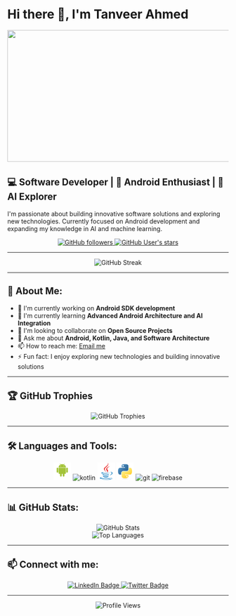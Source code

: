 # Hi there 👋, I'm Tanveer Ahmed

<div align="center">
  <img src="https://media.giphy.com/media/dWesBcTLavkZuG35MI/giphy.gif" width="600" height="300"/>
</div>

## 💻 Software Developer | 📱 Android Enthusiast | 🤖 AI Explorer

I'm passionate about building innovative software solutions and exploring new technologies. Currently focused on Android development and expanding my knowledge in AI and machine learning.

<div align="center">
  <a href="https://github.com/Tanveer9DI?tab=followers">
    <img src="https://img.shields.io/github/followers/Tanveer9DI?style=social" alt="GitHub followers"/>
  </a>
  <a href="https://github.com/Tanveer9DI?tab=stars">
    <img src="https://img.shields.io/github/stars/Tanveer9DI?style=social" alt="GitHub User's stars"/>
  </a>
</div>

---

<div align="center">
  <img src="https://github-readme-streak-stats.herokuapp.com/?user=Tanveer9DI&theme=dark&hide_border=true" alt="GitHub Streak"/>
</div>

---

## 🧠 About Me:

- 🔭 I'm currently working on **Android SDK development**
- 🌱 I'm currently learning **Advanced Android Architecture and AI Integration**
- 👯 I'm looking to collaborate on **Open Source Projects**
- 💬 Ask me about **Android, Kotlin, Java, and Software Architecture**
- 📫 How to reach me: [Email me](mailto:your-email@example.com)
- ⚡ Fun fact: I enjoy exploring new technologies and building innovative solutions

---

## 🏆 GitHub Trophies

<div align="center">
  <img src="https://github-profile-trophy.vercel.app/?username=Tanveer9DI&theme=darkhub&no-frame=true&margin-w=15" alt="GitHub Trophies"/>
</div>

---

## 🛠️ Languages and Tools:

<div align="center">
  <img src="https://raw.githubusercontent.com/devicons/devicon/master/icons/android/android-original-wordmark.svg" alt="android" width="40" height="40"/>
  <img src="https://www.vectorlogo.zone/logos/kotlinlang/kotlinlang-icon.svg" alt="kotlin" width="40" height="40"/>
  <img src="https://raw.githubusercontent.com/devicons/devicon/master/icons/java/java-original.svg" alt="java" width="40" height="40"/>
  <img src="https://raw.githubusercontent.com/devicons/devicon/master/icons/python/python-original.svg" alt="python" width="40" height="40"/>
  <img src="https://www.vectorlogo.zone/logos/git-scm/git-scm-icon.svg" alt="git" width="40" height="40"/>
  <img src="https://www.vectorlogo.zone/logos/firebase/firebase-icon.svg" alt="firebase" width="40" height="40"/>
</div>

---

## 📊 GitHub Stats:

<div align="center">
  <img src="https://github-readme-stats.vercel.app/api?username=Tanveer9DI&show_icons=true&theme=radical" alt="GitHub Stats"/>
  <br/>
  <img src="https://github-readme-stats.vercel.app/api/top-langs/?username=Tanveer9DI&layout=compact&theme=radical" alt="Top Languages"/>
</div>

---

## 📫 Connect with me:

<div align="center">
  <a href="https://linkedin.com/in/your-linkedin">
    <img src="https://img.shields.io/badge/LinkedIn-blue?style=for-the-badge&logo=linkedin&logoColor=white" alt="LinkedIn Badge"/>
  </a>
  <a href="https://twitter.com/your-twitter">
    <img src="https://img.shields.io/badge/Twitter-blue?style=for-the-badge&logo=twitter&logoColor=white" alt="Twitter Badge"/>
  </a>
</div>

---

<div align="center">
  <img src="https://komarev.com/ghpvc/?username=Tanveer9DI&style=flat-square&color=blue" alt="Profile Views"/>
</div>